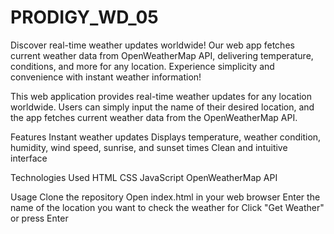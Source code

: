 # PRODIGY_WD_05
Discover real-time weather updates worldwide! Our web app fetches current weather data from OpenWeatherMap API, delivering temperature, conditions, and more for any location. Experience simplicity and convenience with instant weather information!

This web application provides real-time weather updates for any location worldwide. Users can simply input the name of their desired location, and the app fetches current weather data from the OpenWeatherMap API.

Features
Instant weather updates
Displays temperature, weather condition, humidity, wind speed, sunrise, and sunset times
Clean and intuitive interface

Technologies Used
HTML
CSS
JavaScript
OpenWeatherMap API

Usage
Clone the repository
Open index.html in your web browser
Enter the name of the location you want to check the weather for
Click "Get Weather" or press Enter
